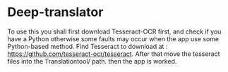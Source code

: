 # Deep-translator
  To use this you shall first download Tesseract-OCR first, and check if you have a Python otherwise some faults may occur when the app use some Python-based method.
  Find Tesseract to download at : https://github.com/tesseract-ocr/tesseract.
  After that move the tesseract files into the Translationtool/ path. then the app is worked.
